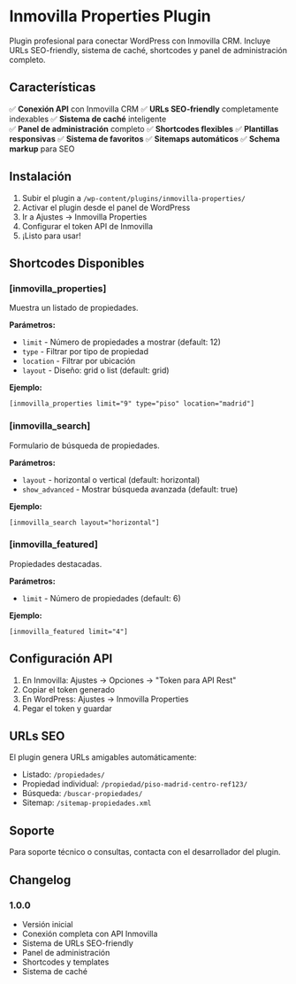 # Inmovilla Properties Plugin

Plugin profesional para conectar WordPress con Inmovilla CRM. Incluye URLs SEO-friendly, sistema de caché, shortcodes y panel de administración completo.

## Características

✅ **Conexión API** con Inmovilla CRM
✅ **URLs SEO-friendly** completamente indexables
✅ **Sistema de caché** inteligente  
✅ **Panel de administración** completo
✅ **Shortcodes flexibles**
✅ **Plantillas responsivas**
✅ **Sistema de favoritos**
✅ **Sitemaps automáticos**
✅ **Schema markup** para SEO

## Instalación

1. Subir el plugin a `/wp-content/plugins/inmovilla-properties/`
2. Activar el plugin desde el panel de WordPress
3. Ir a Ajustes → Inmovilla Properties
4. Configurar el token API de Inmovilla
5. ¡Listo para usar!

## Shortcodes Disponibles

### [inmovilla_properties]
Muestra un listado de propiedades.

**Parámetros:**
- `limit` - Número de propiedades a mostrar (default: 12)
- `type` - Filtrar por tipo de propiedad
- `location` - Filtrar por ubicación
- `layout` - Diseño: grid o list (default: grid)

**Ejemplo:**
```
[inmovilla_properties limit="9" type="piso" location="madrid"]
```

### [inmovilla_search]
Formulario de búsqueda de propiedades.

**Parámetros:**
- `layout` - horizontal o vertical (default: horizontal)
- `show_advanced` - Mostrar búsqueda avanzada (default: true)

**Ejemplo:**
```
[inmovilla_search layout="horizontal"]
```

### [inmovilla_featured]
Propiedades destacadas.

**Parámetros:**
- `limit` - Número de propiedades (default: 6)

**Ejemplo:**
```
[inmovilla_featured limit="4"]
```

## Configuración API

1. En Inmovilla: Ajustes → Opciones → "Token para API Rest"
2. Copiar el token generado
3. En WordPress: Ajustes → Inmovilla Properties
4. Pegar el token y guardar

## URLs SEO

El plugin genera URLs amigables automáticamente:
- Listado: `/propiedades/`
- Propiedad individual: `/propiedad/piso-madrid-centro-ref123/`
- Búsqueda: `/buscar-propiedades/`
- Sitemap: `/sitemap-propiedades.xml`

## Soporte

Para soporte técnico o consultas, contacta con el desarrollador del plugin.

## Changelog

### 1.0.0
- Versión inicial
- Conexión completa con API Inmovilla
- Sistema de URLs SEO-friendly
- Panel de administración
- Shortcodes y templates
- Sistema de caché
